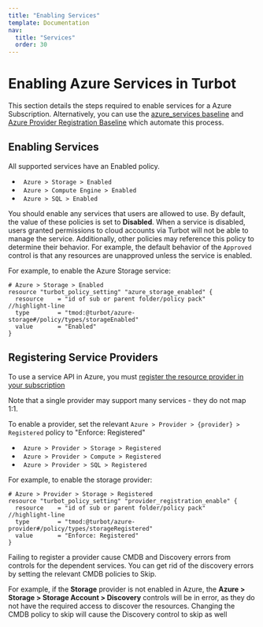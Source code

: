 ```yaml
---
title: "Enabling Services"
template: Documentation
nav:
  title: "Services"
  order: 30
---
```


# Enabling Azure Services in Turbot

<div className="alert alert-warning">
This section details the steps required to enable services for a Azure Subscription. Alternatively, you can use the <a href="https://github.com/turbot/guardrails-samples/tree/main/baselines/azure/azure_services">azure_services baseline</a> and <a href="https://github.com/turbot/guardrails-samples/tree/main/baselines/azure/azure_provider_registration">Azure Provider Registration Baseline</a> which automate this process.
</div>

## Enabling Services

All supported services have an Enabled policy.

<div className="example">
  <ul>
    <li><code> Azure > Storage > Enabled </code></li>
    <li><code> Azure > Compute Engine > Enabled </code></li>
    <li><code> Azure > SQL > Enabled </code></li>
  </ul>
</div>

You should enable any services that users are allowed to use. By default, the
value of these policies is set to **Disabled**. When a service is disabled,
users granted permissions to cloud accounts via Turbot will not be able to
manage the service. Additionally, other policies may reference this policy to
determine their behavior. For example, the default behavior of the
`Approved `control is that any resources are unapproved unless the service is
enabled.

For example, to enable the Azure Storage service:

```hcl
# Azure > Storage > Enabled
resource "turbot_policy_setting" "azure_storage_enabled" {
  resource    = "id of sub or parent folder/policy pack"   //highlight-line
  type        = "tmod:@turbot/azure-storage#/policy/types/storageEnabled"
  value       = "Enabled"
}

```

## Registering Service Providers

To use a service API in Azure, you must
[register the resource provider in your subscription](https://docs.microsoft.com/en-us/azure/azure-resource-manager/resource-manager-supported-services)

Note that a single provider may support many services - they do not map 1:1.

To enable a provider, set the relevant
`Azure > Provider > {provider} > Registered` policy to "Enforce: Registered"

<div className="example">
  <ul>
    <li><code> Azure > Provider > Storage > Registered </code></li>
    <li><code> Azure > Provider > Compute > Registered </code></li>
    <li><code> Azure > Provider > SQL > Registered </code></li>
  </ul>
</div>

For example, to enable the storage provider:

```hcl
# Azure > Provider > Storage > Registered
resource "turbot_policy_setting" "provider_registration_enable" {
  resource    = "id of sub or parent folder/policy pack"   //highlight-line
  type        = "tmod:@turbot/azure-provider#/policy/types/storageRegistered"
  value       = "Enforce: Registered"
}

```

Failing to register a provider cause CMDB and Discovery errors from controls for
the dependent services. You can get rid of the discovery errors by setting the
relevant CMDB policies to Skip.

For example, if the **Storage** provider is not enabled in Azure, the **Azure >
Storage > Storage Account > Discovery** controls will be in error, as they do
not have the required access to discover the resources. Changing the CMDB policy
to skip will cause the Discovery control to skip as well
